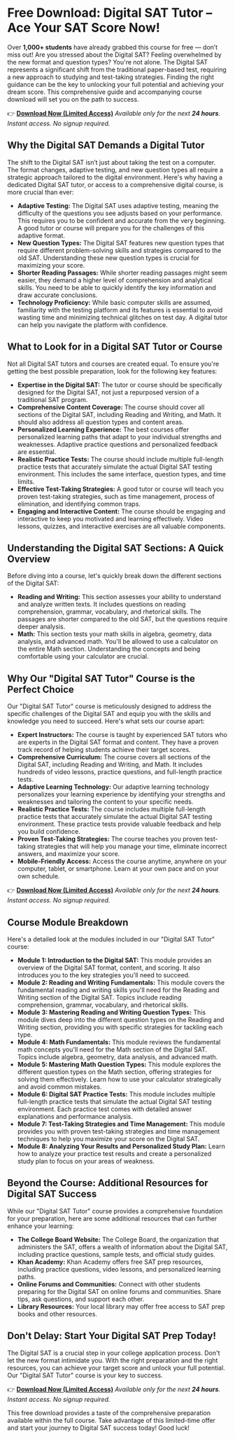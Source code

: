 # Free Download: Digital SAT Tutor – Ace Your SAT Score Now!

Over **1,000+ students** have already grabbed this course for free — don’t miss out! Are you stressed about the Digital SAT? Feeling overwhelmed by the new format and question types? You're not alone. The Digital SAT represents a significant shift from the traditional paper-based test, requiring a new approach to studying and test-taking strategies. Finding the right guidance can be the key to unlocking your full potential and achieving your dream score. This comprehensive guide and accompanying course download will set you on the path to success.

👉 [**Download Now (Limited Access)**](https://udemywork.com/digital-sat-tutor)
_Available only for the next **24 hours**. Instant access. No signup required._

## Why the Digital SAT Demands a Digital Tutor

The shift to the Digital SAT isn’t just about taking the test on a computer. The format changes, adaptive testing, and new question types all require a strategic approach tailored to the digital environment. Here's why having a dedicated Digital SAT tutor, or access to a comprehensive digital course, is more crucial than ever:

*   **Adaptive Testing:** The Digital SAT uses adaptive testing, meaning the difficulty of the questions you see adjusts based on your performance. This requires you to be confident and accurate from the very beginning. A good tutor or course will prepare you for the challenges of this adaptive format.
*   **New Question Types:** The Digital SAT features new question types that require different problem-solving skills and strategies compared to the old SAT. Understanding these new question types is crucial for maximizing your score.
*   **Shorter Reading Passages:** While shorter reading passages might seem easier, they demand a higher level of comprehension and analytical skills. You need to be able to quickly identify the key information and draw accurate conclusions.
*   **Technology Proficiency:** While basic computer skills are assumed, familiarity with the testing platform and its features is essential to avoid wasting time and minimizing technical glitches on test day. A digital tutor can help you navigate the platform with confidence.

## What to Look for in a Digital SAT Tutor or Course

Not all Digital SAT tutors and courses are created equal. To ensure you're getting the best possible preparation, look for the following key features:

*   **Expertise in the Digital SAT:** The tutor or course should be specifically designed for the Digital SAT, not just a repurposed version of a traditional SAT program.
*   **Comprehensive Content Coverage:** The course should cover all sections of the Digital SAT, including Reading and Writing, and Math. It should also address all question types and content areas.
*   **Personalized Learning Experience:** The best courses offer personalized learning paths that adapt to your individual strengths and weaknesses. Adaptive practice questions and personalized feedback are essential.
*   **Realistic Practice Tests:** The course should include multiple full-length practice tests that accurately simulate the actual Digital SAT testing environment. This includes the same interface, question types, and time limits.
*   **Effective Test-Taking Strategies:** A good tutor or course will teach you proven test-taking strategies, such as time management, process of elimination, and identifying common traps.
*   **Engaging and Interactive Content:** The course should be engaging and interactive to keep you motivated and learning effectively. Video lessons, quizzes, and interactive exercises are all valuable components.

## Understanding the Digital SAT Sections: A Quick Overview

Before diving into a course, let's quickly break down the different sections of the Digital SAT:

*   **Reading and Writing:** This section assesses your ability to understand and analyze written texts. It includes questions on reading comprehension, grammar, vocabulary, and rhetorical skills. The passages are shorter compared to the old SAT, but the questions require deeper analysis.
*   **Math:** This section tests your math skills in algebra, geometry, data analysis, and advanced math. You'll be allowed to use a calculator on the entire Math section. Understanding the concepts and being comfortable using your calculator are crucial.

## Why Our "Digital SAT Tutor" Course is the Perfect Choice

Our "Digital SAT Tutor" course is meticulously designed to address the specific challenges of the Digital SAT and equip you with the skills and knowledge you need to succeed. Here's what sets our course apart:

*   **Expert Instructors:** The course is taught by experienced SAT tutors who are experts in the Digital SAT format and content. They have a proven track record of helping students achieve their target scores.
*   **Comprehensive Curriculum:** The course covers all sections of the Digital SAT, including Reading and Writing, and Math. It includes hundreds of video lessons, practice questions, and full-length practice tests.
*   **Adaptive Learning Technology:** Our adaptive learning technology personalizes your learning experience by identifying your strengths and weaknesses and tailoring the content to your specific needs.
*   **Realistic Practice Tests:** The course includes multiple full-length practice tests that accurately simulate the actual Digital SAT testing environment. These practice tests provide valuable feedback and help you build confidence.
*   **Proven Test-Taking Strategies:** The course teaches you proven test-taking strategies that will help you manage your time, eliminate incorrect answers, and maximize your score.
*   **Mobile-Friendly Access:** Access the course anytime, anywhere on your computer, tablet, or smartphone. Learn at your own pace and on your own schedule.

👉 [**Download Now (Limited Access)**](https://udemywork.com/digital-sat-tutor)
_Available only for the next **24 hours**. Instant access. No signup required._

## Course Module Breakdown

Here's a detailed look at the modules included in our "Digital SAT Tutor" course:

*   **Module 1: Introduction to the Digital SAT:** This module provides an overview of the Digital SAT format, content, and scoring. It also introduces you to the key strategies you'll need to succeed.
*   **Module 2: Reading and Writing Fundamentals:** This module covers the fundamental reading and writing skills you'll need for the Reading and Writing section of the Digital SAT. Topics include reading comprehension, grammar, vocabulary, and rhetorical skills.
*   **Module 3: Mastering Reading and Writing Question Types:** This module dives deep into the different question types on the Reading and Writing section, providing you with specific strategies for tackling each type.
*   **Module 4: Math Fundamentals:** This module reviews the fundamental math concepts you'll need for the Math section of the Digital SAT. Topics include algebra, geometry, data analysis, and advanced math.
*   **Module 5: Mastering Math Question Types:** This module explores the different question types on the Math section, offering strategies for solving them effectively. Learn how to use your calculator strategically and avoid common mistakes.
*   **Module 6: Digital SAT Practice Tests:** This module includes multiple full-length practice tests that simulate the actual Digital SAT testing environment. Each practice test comes with detailed answer explanations and performance analysis.
*   **Module 7: Test-Taking Strategies and Time Management:** This module provides you with proven test-taking strategies and time management techniques to help you maximize your score on the Digital SAT.
*   **Module 8: Analyzing Your Results and Personalized Study Plan:** Learn how to analyze your practice test results and create a personalized study plan to focus on your areas of weakness.

## Beyond the Course: Additional Resources for Digital SAT Success

While our "Digital SAT Tutor" course provides a comprehensive foundation for your preparation, here are some additional resources that can further enhance your learning:

*   **The College Board Website:** The College Board, the organization that administers the SAT, offers a wealth of information about the Digital SAT, including practice questions, sample tests, and official study guides.
*   **Khan Academy:** Khan Academy offers free SAT prep resources, including practice questions, video lessons, and personalized learning paths.
*   **Online Forums and Communities:** Connect with other students preparing for the Digital SAT on online forums and communities. Share tips, ask questions, and support each other.
*   **Library Resources:** Your local library may offer free access to SAT prep books and other resources.

## Don't Delay: Start Your Digital SAT Prep Today!

The Digital SAT is a crucial step in your college application process. Don't let the new format intimidate you. With the right preparation and the right resources, you can achieve your target score and unlock your full potential. Our "Digital SAT Tutor" course is your key to success.

👉 [**Download Now (Limited Access)**](https://udemywork.com/digital-sat-tutor)
_Available only for the next **24 hours**. Instant access. No signup required._

This free download provides a taste of the comprehensive preparation available within the full course. Take advantage of this limited-time offer and start your journey to Digital SAT success today! Good luck!
